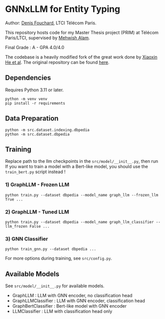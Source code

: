# GNNxLLM for Entity Typing
Author: [Denis Fouchard](mailto:denis.fouchard@telecom-paris.fr), LTCI Télécom Paris.

This repository hosts code for my Master Thesis project (PRIM) at Télécom Paris/LTCI, supervised by [Mehwish Alam](https://sites.google.com/view/mehwish-alam/home).

Final Grade : A - GPA 4.0/4.0

The codebase is a heavily modified fork of the great work done by [Xiaoxin He et al](https://arxiv.org/abs/2402.07630). The original repository can be found [here](https://github.com/XiaoxinHe/G-Retriever?tab=readme-ov-file).

## Dependencies
Requires Python 3.11 or later.

```
python -m venv venv
pip install -r requirements
```
## Data Preparation
```
python -m src.dataset.indexing.dbpedia
python -m src.dataset.dbpedia
```

## Training
Replace path to the llm checkpoints in the `src/model/__init__.py`, then run
If you want to train a model with a Bert-like model, you should use the `train_bert.py` script instead ! 

### 1) GraphLLM - Frozen LLM
```
python train.py --dataset dbpedia --model_name graph_llm --frozen_llm True ...
```

### 2) GraphLLM - Tuned LLM
```
python train.py --dataset dbpedia --model_name graph_llm_classifier --llm_frozen False ...
```
### 3) GNN Classifier
```
python train_gnn.py --dataset dbpedia ...
```

For more options during training, see `src/config.py`.

## Available Models
See `src/model/__init__.py` for available models.
- GraphLLM : LLM with GNN encoder, no classification head
- GraphLLMClassifier : LLM with GNN encoder, classification head
- GraphBertClassifier : Bert-like model with GNN encoder
- LLMClassifier : LLM with classification head only


